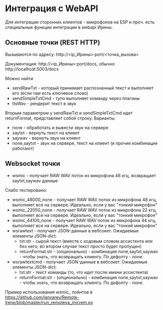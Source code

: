 # Интеграция с WebAPI

Для интеграции сторонних клиентов - микрофонов на ESP и проч. есть специальные функции интеграции в webapi Ирины.

## Основные точки (REST HTTP)

Вызываются по адресу: http://<ip_Ирины>:port/<точка_вызова>

Документация: http://<ip_Ирины>:port/docs, обычно http://localhost:5003/docs

Можно найти 

- sendRawTxt - который принимает распознанный текст и выполняет его (если там есть ключевое слово)
- sendSimpleTxtCmd - тупо выполняет команду через плагины
- ttsWav - рендерит текст в звук

Вторым параметром у sendRawTxt и sendSimpleTxtCmd идет returnFormat, представляет собой строку. Варианты:

- none - обработать и вывести звук на сервере
- saytxt - вернуть текст на клиент
- saywav - вернуть звук на клиент
- none,saytxt - звук на сервере, текст на клиент (и прочие комбинации работают)




## Websocket точки

- wsmic - получает RAW WAV поток из микрофона 48 кгц, возвращает saytxt,saywav данные

Слабо тестировано:

- wsmic_48000_none - получает RAW WAV поток из микрофона 48 кгц, выполняет все на сервере. Идеально, если у вас "тонкий микрофон"
- wsmic_22050_none - получает RAW WAV поток из микрофона 22 кгц, выполняет все на сервере. Идеально, если у вас "тонкий микрофон"
- wsmic_44100_none - получает RAW WAV поток из микрофона 44 кгц, выполняет все на сервере. Идеально, если у вас "тонкий микрофон"
- wsrawtext - получает JSON-данные в вебсокет. Ожидаемые элементы JSON-dict:
  - txt:str - сырой текст (вместе с кодовым словом ассистента или без него; во втором случае текст просто будет пропущен)
  - returnFormat:str - (опционально) - комбинация none,saytxt,saywav - чтобы знать, что возвращать клиенту. По дефолту - none.
- wsrawtextcmd - получает JSON-данные в вебсокет. Ожидаемые элементы JSON-dict:
  - txt:str - текст команды (то, что идет после имени ассистента)
  - returnFormat:str - (опционально) - комбинация none,saytxt,saywav - чтобы знать, что возвращать клиенту. По дефолту - none.


Пример использования wsmic_ пойнтов в https://github.com/janvarev/Remote-Irene/blob/master/run_remoteva_micrem.py



